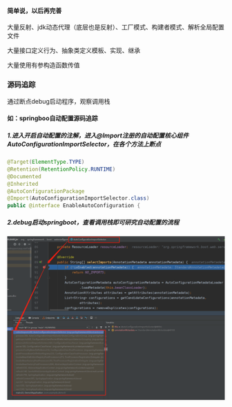 #### 简单说，以后再完善



大量反射、jdk动态代理（底层也是反射）、工厂模式、构建者模式、解析全局配置文件

大量接口定义行为、抽象类定义模板、实现、继承

大量使用有参构造函数传值



### 源码追踪

通过断点debug启动程序，观察调用栈

#### 如：springboo自动配置源码追踪

##### 1.进入开启自动配置的注解，进入@Import注册的自动配置核心组件AutoConfigurationImportSelector，在各个方法上断点

```java
@Target(ElementType.TYPE)
@Retention(RetentionPolicy.RUNTIME)
@Documented
@Inherited
@AutoConfigurationPackage
@Import(AutoConfigurationImportSelector.class)
public @interface EnableAutoConfiguration {
```

##### 2.debug启动springboot，查看调用栈即可研究自动配置的流程

![image-20210713001814661](images/image-20210713001814661.png)

